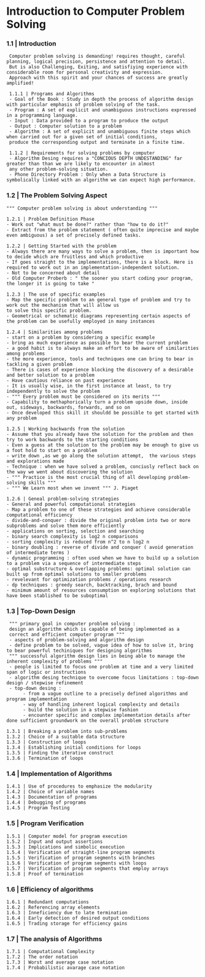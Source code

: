 # Introduction to Computer Problem Solving

### 1.1 | Introduction

     Computer problem solving is demanding! requires thought, careful planning, logical precision, persistence and attention to detail.
     But is also Challenging, Exiting, and satisfiying experience with considerable room for personal creativity and expression.
     Approach with this spirit and your chances of success are greatly amplified!
     
     1.1.1 | Programs and Algorithms
     - Goal of the Book : Study in depth the process of algorithm design with particular emphasis of problem solving of the task.
     - Program : A set of explicit and unambiguous instructions expressed in a programming language.
     - Input : Data provided to a program to produce the output
     - Output : Computer solution to a problem
     - Algorithm : A set of explicit and unambiguous finite steps which when carried out for a given set of initial conditions, 
     produce the corresponding output and terminate in a finite time.
     
     1.1.2 | Requirements for solving problems by computer
     - Algorithm Desing requires a "CONCIOUS DEPTH UNDESTANDING" far greater than than we are likely to encounter in almost
     any other problem-solving situation.
     - Phone Directory Problem : Only when a Data Structure is symbolically linked with an algorithm we can expect high performance.
  
### 1.2 | The Problem Solving Aspect

    """ Computer problem solving is about understanding """
    
    1.2.1 | Problem Definition Phase
    - Work out "what must be done?" rather than "how to do it?"
    - Extract from the problem statement ( often quite imprecise and maybe even ambiguous) a set of precisely defined tasks.
    
    1.2.2 | Getting Started with the problem
    - Always there are many ways to solve a problem, then is important how to decide which are fruitless and which productive
    - If goes straight to the implementations, there is a block. Here is required to work out in an implementation-independent solution.
    - Not to be concerned about detail
    - Old Computer Proberb : " the sooner you start coding your program, the longer it is going to take "
    
    1.2.3 | The use of specific examples
    - Map the specific problem to an general type of problem and try to work out the mechanism that will allow us 
    to solve this specific problem.
    - Geometrical or schematic diagrams representing certain aspects of the problem can be usefully employed in many instances
    
    1.2.4 | Similarities among problems
    - start on a problem by considering a specific example
    - bring as much experience as possible to bear the current problem
    - a good habit is to always make an effort to be aware of similarities among problems
    - the more experience, tools and techniques one can bring to bear in tackling a given problem
    - There is cases of experience blocking the discovery of a desirable and better solution to a problem
    - Have cautious reliance on past experience
    - It is usually wise, in the first instance at least, to try independently to solve the problem
    - """ Every problem must be considered on its merits """
    - Capability to methaphorically turn a problem upside down, inside out, sideways, backwards, forwards, and so on
    - Once developed this skill it shouldd be possible to get started with any problem
    
    1.2.5 | Working backwards from the solution
    - Assume that you already have the solution for the problem and then try to work backwards to the starting conditions
    - Even a guess at the solution to the problem may be enough to give us a foot hold to start on a problem
    - write down ,as we go along the solution attempt,  the various steps and explorations made
    - Technique : when we have solved a problem, conciusly reflect back on the way we went about discovering the solution
    - """ Practice is the most crucial thing of all developing problem-solving skills """
    - """ We Learn most when we invent """ J. Piaget
    
    1.2.6 | Geneal problem-solving strategies
    - General and powerful computational strategies
    - Map a problem to one of these strategies and achieve considerable computational efficiency
    - divide-and-conquer : divide the original problem into two or more subproblems and solve them more efficiently
    - applications on sorting, selection and searching
    - binary search complexity is log2 n comparisons
    - sorting complexity is reduced from n^2 to n log2 n
    - binary doubling : reverse of divide and conquer ( avoid generation of intermediate terms )
    - dynamic programming : often used when we have to build up a solution to a problem via a sequence of intermediate steps
    - optimal substructure & overlapping problems: optimal solution can built up from optimal solutions to smaller problems
    - revelevant for optimization problems / operations research
    - dp techniques : greedy search, backtracking, brach and bound
    - minimum amount of resources consumption on exploring solutions that have been stablished to be suboptimal
    
### 1.3 | Top-Down Design
     """ primary goal in computer problem solving : 
     design an algorithm which is capable of being implemented as a 
     correct and efficient computer program """
     - aspects of problem-solving and algorithm design
     - define problem to be solved, vague idea of how to solve it, bring to bear powerful techiniques for designing algorithms
     """ successful algorithm design lies in being able to manage the inherent complexity of problems """
     - people is limited to focus one problem at time and a very limited span of logic or instructions
     - algorithm desing technique to overcome focus limitations : top-down design / stepwise refinement
     - top-down desing : 
          - from a vague outline to a precisely defined algorithms and program implementation
          - way of handling inherent logical complexity and details
          - build the solution in a stepwise fashion
          - encounter specific and complex implementation details after done sufficient groundwork on the overall problem structure
    
    1.3.1 | Breaking a problem into sub-problems
    1.3.2 | Choice of a suitable data structure
    1.3.3 | Construction of loops
    1.3.4 | Establishing initial conditions for loops
    1.3.5 | Finding the iterative construct
    1.3.6 | Termination of loops
### 1.4 | Implementation of Algorithms
    1.4.1 | Use of procedures to emphasize the modularity
    1.4.2 | Choice of variable names
    1.4.3 | Documentation of programs
    1.4.4 | Debugging of programs
    1.4.5 | Program Testing
### 1.5 | Program Verification
    1.5.1 | Computer model for program execution
    1.5.2 | Input and output assertions
    1.5.3 | Implications and simbolic execution
    1.5.4 | Verification of straight-line program segments
    1.5.5 | Verification of program segments with branches
    1.5.6 | Verification of program segments with loops
    1.5.7 | Verification of program segments that employ arrays
    1.5.8 | Proof of termination
### 1.6 | Efficiency of algorithms
    1.6.1 | Redundant computations
    1.6.2 | Referencing array elements
    1.6.3 | Inneficiency due to late termination
    1.6.4 | Early detection of desired output conditions
    1.6.5 | Trading storage for efficiency gains
### 1.7 | The analysis of Algorithms
    1.7.1 | Computational Complexity
    1.7.2 | The order notation
    1.7.3 | Worst and average case notation
    1.7.4 | Probabilistic avarage case notation
    
